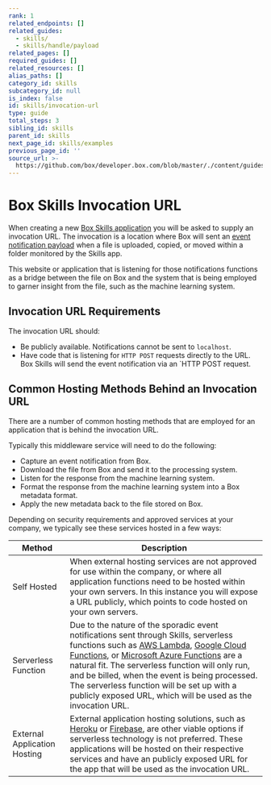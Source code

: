```yaml
---
rank: 1
related_endpoints: []
related_guides:
  - skills/
  - skills/handle/payload
related_pages: []
required_guides: []
related_resources: []
alias_paths: []
category_id: skills
subcategory_id: null
is_index: false
id: skills/invocation-url
type: guide
total_steps: 3
sibling_id: skills
parent_id: skills
next_page_id: skills/examples
previous_page_id: ''
source_url: >-
  https://github.com/box/developer.box.com/blob/master/./content/guides/skills/invocation-url.md
---
```


# Box Skills Invocation URL

When creating a new
[Box Skills application](guide://applications/custom-skills) you will be asked
to supply an invocation URL. The invocation is a location where Box will
sent an [event notification payload](guide://skills/handle/payload) when a file
is uploaded, copied, or moved within a folder monitored by the Skills app.

This website or application that is listening for those notifications functions
as a bridge between the file on Box and the system that is being employed to
garner insight from the file, such as the machine learning system.

## Invocation URL Requirements

The invocation URL should:

- Be publicly available. Notifications cannot be sent to `localhost`.
- Have code that is listening for `HTTP POST` requests directly to the URL. Box
  Skills will send the event notification via an `HTTP POST request.

## Common Hosting Methods Behind an Invocation URL

There are a number of common hosting methods that are employed for an
application that is behind the invocation URL.

Typically this middleware service will need to do the following:

- Capture an event notification from Box.
- Download the file from Box and send it to the processing system.
- Listen for the response from the machine learning system.
- Format the response from the machine learning system into a Box metadata
format.
- Apply the new metadata back to the file stored on Box.

Depending on security requirements and approved services at your company, we
typically see these services hosted in a few ways:

<!-- markdownlint-disable line-length -->

| Method                       | Description                                                                                                                                                                                                                                                                                                                                                                                                                                             |
| ---------------------------- | ------------------------------------------------------------------------------------------------------------------------------------------------------------------------------------------------------------------------------------------------------------------------------------------------------------------------------------------------------------------------------------------------------------------------------------------------------- |
| Self Hosted                  | When external hosting services are not approved for use within the company, or where all application functions need to be hosted within your own servers. In this instance you will expose a URL publicly, which points to code hosted on your own servers.                                                                                                                                                                                             |
| Serverless Function          | Due to the nature of the sporadic event notifications sent through Skills, serverless functions such as [AWS Lambda][aws_lambda], [Google Cloud Functions][google_functions], or [Microsoft Azure Functions][azure_functions] are a natural fit. The serverless function will only run, and be billed, when the event is being processed. The serverless function will be set up with a publicly exposed URL, which will be used as the invocation URL. |
| External Application Hosting | External application hosting solutions, such as [Heroku][heroku] or [Firebase][firebase], are other viable options if serverless technology is not preferred. These applications will be hosted on their respective services and have an publicly exposed URL for the app that will be used as the invocation URL.                                                                                                                                      |

<!-- markdownlint-enable line-length -->

[aws_lambda]: https://aws.amazon.com/lambda/
[google_functions]: https://cloud.google.com/functions/
[azure_functions]: https://azure.microsoft.com/en-us/services/functions/
[heroku]: https://www.heroku.com/
[firebase]: https://firebase.google.com/
